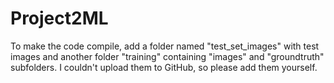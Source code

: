 # Project2ML
To make the code compile, add a folder named "test_set_images" with test images and another folder "training" containing "images" and "groundtruth" subfolders. I couldn't upload them to GitHub, so please add them yourself.
